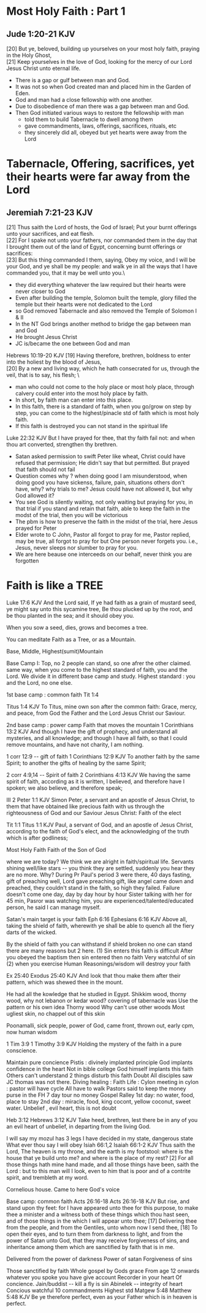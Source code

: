 
# Most Holy Faith : Part 1
## Jude 1:20-21 KJV
[20] But ye, beloved, building up yourselves on your most holy faith, praying in the Holy Ghost, \
[21] Keep yourselves in the love of God, looking for the mercy of our Lord Jesus Christ unto eternal life.

* There is a gap or gulf between man and God.
* It was not so when God created man and placed him in the Garden of Eden.
* God and man had a close fellowship with one another.
* Due to disobedience of man there was a gap between man and God.
* Then God initiated various ways to restore the fellowship with man 
  * told them to build Tabernacle to dwell among them 
  * gave commandments, laws, offerings, sacrifices, rituals, etc
  * they sincerely did all, obeyed but yet hearts were away from the Lord

# Tabernacle, Offering, sacrifices, yet their hearts were far away from the Lord
## Jeremiah 7:21-23 KJV
[21] Thus saith the Lord of hosts, the God of Israel; Put your burnt offerings unto your sacrifices, and eat flesh. \
[22] For I spake not unto your fathers, nor commanded them in the day that I brought them out of the land of Egypt, concerning burnt offerings or sacrifices: \
[23] But this thing commanded I them, saying, Obey my voice, and I will be your God, and ye shall be my people: and walk ye in all the ways that I have commanded you, that it may be well unto you.\

* they did everything whatever the law required but their hearts were never closer to God
* Even after building the temple, Solomon built the temple, glory filled the temple but their hearts were not dedicated to the Lord
* so God removed Tabernacle and also removed the Temple of Solomon I & II 
* In the NT God brings another method to bridge the gap between man and God
* He brought Jesus Christ 
* JC is/became the one between God and man  

Hebrews 10:19-20 KJV
[19] Having therefore, brethren, boldness to enter into the holiest by the blood of Jesus, \
[20] By a new and living way, which he hath consecrated for us, through the veil, that is to say, his flesh; \

* man who could not come to the holy place or most holy place, through calvery could enter into the most holy place by faith. 
* In short, by faith man can enter into this place.
* In this faith, there is a standard of faith, when you go/grow on step by step, you can come to the highest/pinacle std of faith which is most holy faith.
* If this faith is destroyed you can not stand in the spiritual life

Luke 22:32 KJV
But I have prayed for thee, that thy faith fail not: and when thou art converted, strengthen thy brethren.

* Satan asked permission to swift Peter like wheat, Christ could have refused that permission; He didn't say that but permitted. But prayed that faith should not fail
* Question comes why ? when doing good I am misunderstood, when doing good you have sickenss, failure, pain, situations others don't have, why? why trials to me? Jesus could have not allowed it, but why God allowed it? 
* You see God is silently waiting, not only waiting but praying for you, in that trial if you stand and retain that faith, able to keep the faith in the modst of the trial, then you will be victorious
* The pbm is how to preserve the faith in the midst of the trial, here Jesus prayed for Peter
* Elder wrote to C John, Pastor all forgot to pray for me, Pastor replied, may be true, all forgot to pray for but One person never forgets you. i.e., Jesus, never sleeps nor slumber to pray for you.
* We are here beause one interceeds on our behalf, never think you are forgotten

# Faith is like a TREE
Luke 17:6 KJV
And the Lord said, If ye had faith as a grain of mustard seed, ye might say unto this sycamine tree, Be thou plucked up by the root, and be thou planted in the sea; and it should obey you.

When you sow a seed, dies, grows and becomes a tree.

You can meditate Faith as a Tree, or as a  Mountain.

Base, Middle, Highest(sumit)Mountain

Base Camp I:
Top, no 2 people can stand, so one afrer the other claimed. same way, when you come to the highest standard of faith, you and the Lord. We divide it in different base camp and study.
Highest standard : you and the Lord, no one else.

1st base camp : common faith
Tit 1:4

Titus 1:4 KJV
To Titus, mine own son after the common faith: Grace, mercy, and peace, from God the Father and the Lord Jesus Christ our Saviour.

2nd base camp : power camp
Faith that moves the mountain
1 Corinthians 13:2 KJV
And though I have the gift of prophecy, and understand all mysteries, and all knowledge; and though I have all faith, so that I could remove mountains, and have not charity, I am nothing.

1 corr 12:9 -- gift of faith
1 Corinthians 12:9 KJV
To another faith by the same Spirit; to another the gifts of healing by the same Spirit;

2 corr 4:9,14 -- Spirit of faith
2 Corinthians 4:13 KJV
We having the same spirit of faith, according as it is written, I believed, and therefore have I spoken; we also believe, and therefore speak;

III
2 Peter 1:1 KJV
Simon Peter, a servant and an apostle of Jesus Christ, to them that have obtained like precious faith with us through the righteousness of God and our Saviour Jesus Christ:
Faith of the elect

Tit 1:1
Titus 1:1 KJV
Paul, a servant of God, and an apostle of Jesus Christ, according to the faith of God's elect, and the acknowledging of the truth which is after godliness;

Most Holy Faith
Faith of the Son of God

where we are today? We think we are alright in faith/spiritual life.
Servants shining well/like stars -- you think they are settled, suddenly you hear they are no more. Why?
During Pr Paul's period 3 were there, 40 days fasting, gift of preaching well, Lord gave preaching gift, like angel came down and preached, they couldn't stand in the faith, so high they failed. Failure doesn't come one day, day by day hour by hour
Sister talking with her for 45 min, Pasror was watching him, you are experienced/talented/educated person, he said I can manage myself.

Satan's main target is your faith
Eph 6:16
Ephesians 6:16 KJV
Above all, taking the shield of faith, wherewith ye shall be able to quench all the fiery darts of the wicked.

By the shield of faith you can withstand
if shield broken no one can stand
there are many reasons but 2 here.
(1) Sin enters this faith is difficult
After you obeyed the baptism then sin entered then no faith
Very watchful of sin
(2) when you exercise Human Reasonings/wisdom will destroy your faith

Ex 25:40
Exodus 25:40 KJV
And look that thou make them after their pattern, which was shewed thee in the mount.

He had all the kowledge that he studied in Egypt. 
Shikkim wood, thorny wood, why not lebanon or kedar wood?
covering of tabernacle was 
Use the pattern or his own idea
Thorny wood
Why can't use other woods
Most ugliest skin, no chappel out of this skin

Poonamalli, sick people, power of God, came front, thrown out, early cpm, now human wisdom

1 Tim 3:9
1 Timothy 3:9 KJV
Holding the mystery of the faith in a pure conscience.

Maintain pure concience
Pistis : divinely implanted principle
God implants confidence in the heart
Not in bible college
God himself implants this faith
Others can't understand
2 things disturb this faith
Doubt
All disciples saw JC thomas was not there.
Diving healing :
Faith Life :
Cylon meeting in cylon : pastor will have cycle
All have to walk
Pastors said to keep the money purse in the FH
7 day tour no money
Gospel Ralley
1st day: no water, food, place to stay
2nd day : miracle, food, king cocont, yellow coconut, sweet water.
Unbelief , evil heart, this is not doubt

Heb 3:12
Hebrews 3:12 KJV
Take heed, brethren, lest there be in any of you an evil heart of unbelief, in departing from the living God.

I will say my mozul has 3 legs
I have decided in my state, dangerous state
What ever thou say I will obey
Isiah 66:1,2
Isaiah 66:1-2 KJV
Thus saith the Lord, The heaven is my throne, and the earth is my footstool: where is the house that ye build unto me? and where is the place of my rest? [2] For all those things hath mine hand made, and all those things have been, saith the Lord : but to this man will I look, even to him that is poor and of a contrite spirit, and trembleth at my word.

Cornelious house. Came to here God's voice

Base camp: common faith
Acts 26:16-18
Acts 26:16-18 KJV
But rise, and stand upon thy feet: for I have appeared unto thee for this purpose, to make thee a minister and a witness both of these things which thou hast seen, and of those things in the which I will appear unto thee; [17] Delivering thee from the people, and from the Gentiles, unto whom now I send thee, [18] To open their eyes, and to turn them from darkness to light, and from the power of Satan unto God, that they may receive forgiveness of sins, and inheritance among them which are sanctified by faith that is in me.

Delivered from the power of darkness
Power of satan
Forgiveness of sins

Those sanctified by faith
Whole gospel by Gods grace
From age 12 onwards whatever you spoke you have give account
Recorder in your heart
Of concience.
Jain/buddist -- kill a fly is sin
Abinelek -- integrity of heart
Concious watchful
10 commandments
Highest std
Matgew 5:48
Matthew 5:48 KJV
Be ye therefore perfect, even as your Father which is in heaven is perfect.
